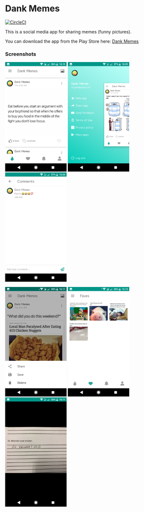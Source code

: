 # Dank Memes
[![CircleCI](https://circleci.com/gh/tirgei/DankMemes.svg?style=svg)](https://circleci.com/gh/tirgei/DankMemes)

This is a social media app for sharing memes (funny pictures).

You can download the app from the Play Store here: [Dank Memes](https://play.google.com/store/apps/details?id=com.gelostech.dankmemes)

### Screenshots
<img src="screenshots/one.png" width="200" >   <img src="screenshots/two.png" width="200" >   <img src="screenshots/three.png" width="200" >

<img src="screenshots/four.png" width="200" >   <img src="screenshots/five.png" width="200" >   <img src="screenshots/six.png" width="200" >


